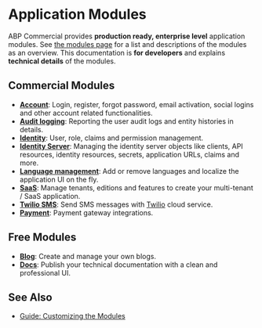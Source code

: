 # Application Modules

ABP Commercial provides **production ready, enterprise level** application modules. See [the modules page](https://commercial.abp.io/modules) for a list and descriptions of the modules as an overview. This documentation is **for developers** and explains **technical details** of the modules.

## Commercial Modules

* **[Account](account.md)**: Login, register, forgot password, email activation, social logins and other account related functionalities.
* **[Audit logging](audit-logging.md)**: Reporting the user audit logs and entity histories in details.
* **[Identity](identity.md)**: User, role, claims and permission management.
* **[Identity Server](identity-server.md)**: Managing the identity server objects like clients, API resources, identity resources, secrets, application URLs, claims and more.
* **[Language management](language-management.md)**: Add or remove languages and localize the application UI on the fly.
* **[SaaS](saas.md)**: Manage tenants, editions and features to create your multi-tenant / SaaS application.
* **[Twilio SMS](twilio-sms.md)**: Send SMS messages with [Twilio](https://www.twilio.com/) cloud service.
* **[Payment](payment.md)**: Payment gateway integrations.

## Free Modules

* **[Blog](https://docs.abp.io/en/abp/latest/Modules/Blogging)**: Create and manage your own blogs.
* **[Docs](https://docs.abp.io/en/abp/latest/Modules/Docs)**: Publish your technical documentation with a clean and professional UI.

## See Also

* [Guide: Customizing the Modules](../guides/customizing-modules.md)